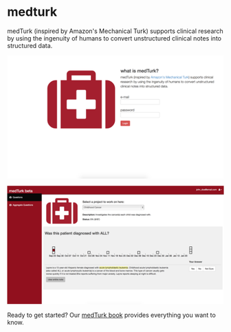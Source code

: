 medturk
=======

medTurk (inspired by Amazon's Mechanical Turk) supports clinical research by using the ingenuity of humans to convert unstructured clinical notes into structured data.

![alt tag](images/home.png)

![alt tag](images/question.png)

Ready to get started? Our [medTurk book](book/medturk.pdf) provides everything you want to know.
